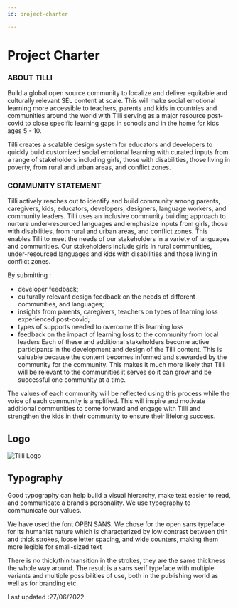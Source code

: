 ```yaml
---
id: project-charter

---
```


# Project Charter

### ABOUT TILLI

Build a global open source community to localize and deliver equitable and culturally relevant SEL content at scale. This will make social emotional learning more accessible to teachers, parents and kids in countries and communities around the world with Tilli serving as a major resource post-covid to close specific learning gaps in schools and in the home for kids ages 5 - 10.

Tilli creates a scalable design system for educators and developers to quickly build customized social emotional learning with curated inputs from a range of stakeholders including girls, those with disabilities, those living in poverty, from rural and urban areas, and conflict zones.


### COMMUNITY STATEMENT 

Tilli actively reaches out to identify and build community among parents, caregivers, kids, educators, developers, designers, language workers, and community leaders. Tilli uses an inclusive community building approach to nurture under-resourced languages and emphasize inputs from girls, those with disabilities, from rural and urban areas, and conflict zones. This enables Tilli to meet the needs of our stakeholders in a variety of languages and communities. Our stakeholders include girls in rural communities, under-resourced languages and kids with disabilities and those living in conflict zones.

By submitting :
- developer feedback;
- culturally relevant design feedback on the needs of different communities, and languages;
- insights from parents, caregivers, teachers on types of learning loss experienced post-covid;
- types of supports needed to overcome this learning loss
- feedback on the impact of learning loss to the community from local leaders
Each of these and additional stakeholders become active participants in the development and design of the Tilli content. This is valuable because the content becomes informed and stewarded by the community for the community. This makes it much more likely that Tilli will be relevant to the communities it serves so it can grow and be successful one community at a time.

The values of each community will be reflected using this process while the voice of each community is amplified. This will inspire and motivate additional communities to come forward and engage with Tilli and strengthen the kids in their community to ensure their lifelong success.

## Logo

![Tilli Logo](https://static.wixstatic.com/media/782f69_49cf61157d87420a89f4d8cd13a93bf7~mv2.png/v1/fill/w_330,h_168,al_c,q_85,usm_0.66_1.00_0.01,enc_auto/Logo.png)

## Typography

Good typography can help build a visual hierarchy, make text easier to read, and communicate a brand’s personality. We use typography to communicate our values.

We have used the font OPEN SANS. We chose for the open sans typeface for its humanist nature which is characterized by low contrast between thin and thick strokes, loose letter spacing, and wide counters, making them more legible for small-sized text

There is no thick/thin transition in the strokes, they are the same thickness the whole way around. The result is a sans serif typeface with multiple variants and multiple possibilities of use, both in the publishing world as well as for branding etc.


Last updated :27/06/2022
